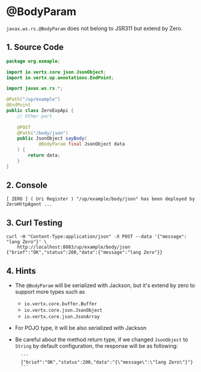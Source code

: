 # @BodyParam

`javax.ws.rs.@BodyParam` does not belong to JSR311 but extend by Zero. 

## 1. Source Code

```java
package org.exmaple;

import io.vertx.core.json.JsonObject;
import io.vertx.up.annotations.EndPoint;

import javax.ws.rs.*;

@Path("/up/example")
@EndPoint
public class ZeroExpApi {
    // Other part
    
    @POST
    @Path("/body/json")
    public JsonObject sayBody(
            @BodyParam final JsonObject data
    ) {
        return data;
    }
}
```

## 2. Console

```
[ ZERO ] ( Uri Register ) "/up/example/body/json" has been deployed by ZeroHttpAgent ...
```

## 3. Curl Testing

```shell
curl -H "Content-Type:application/json" -X POST --data '{"message": "lang Zero"}' \
	http://localhost:8083/up/example/body/json
{"brief":"OK","status":200,"data":{"message":"lang Zero"}}
```

## 4. Hints

* The `@BodyParam` will be serialized with Jackson, but it's extend by zero to support more types such as 
	* `io.vertx.core.buffer.Buffer`
	* `io.vertx.core.json.JsonObject`
	* `io.vertx.core.json.JsonArray`
* For POJO type, it will be also serialized with Jackson
* Be careful about the method return type, if we changed `JsonObject` to `String` by default configuration, the response will be as following:

		```
		{"brief":"OK","status":200,"data":"{\"message\":\"lang Zero\"}"}
		```
